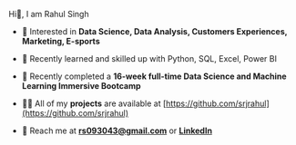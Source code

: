 Hi👋, I am Rahul Singh
<br>


- 👀 Interested in **Data Science, Data Analysis, Customers Experiences, Marketing, E-sports**
 
- 📝 Recently learned and skilled up with Python, SQL, Excel, Power BI

- 🌱 Recently completed a **16-week full-time Data Science and Machine Learning Immersive Bootcamp**

- 👨‍💻 All of my **projects** are available at [https://github.com/srjrahul](https://github.com/srjrahul)

- 💬 Reach me at **rs093043@gmail.com** or **[LinkedIn](https://www.linkedin.com/in/rahul-singh-rs120/)**

<br>


<!--***Looking for an opportunity that allows me to give full play to my skills*** -->
<br>
<br>


<!---
srjrahul/profile is a ✨ special ✨ repository because its `README.md` (this file) appears on your GitHub profile.
You can click the Preview link to take a look at your changes.
--->
<br>

<!---![Anurag's GitHub stats](https://github-readme-stats.vercel.app/api?username=srjrahul&show_icons=true)--->
